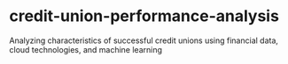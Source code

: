# credit-union-performance-analysis
Analyzing characteristics of successful credit unions using financial data, cloud technologies, and machine learning
